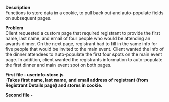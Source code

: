 <strong>Description</strong><br />Functions to store data in a cookie, to pull back out and auto-populate fields on subsequent pages.

<strong>Problem</strong><br />Client requested a custom page that required registrant to provide the first name, last name, and email of four people who would be attending an awards dinner.  On the next page, registrant had to fill in the same info for five people that would be invited to the main event.  Client wanted the info of the dinner attendees to auto-populate the first four spots on the main event page.  In addition, client wanted the registrants information to auto-populate the first dinner and main event spot on both pages.

<strong>First file - userinfo-store.js<br /><strong>
-Takes first name, last name, and email address of registrant (from Registrant Details page) and stores in cookie.

<strong>Second file - </strong>
